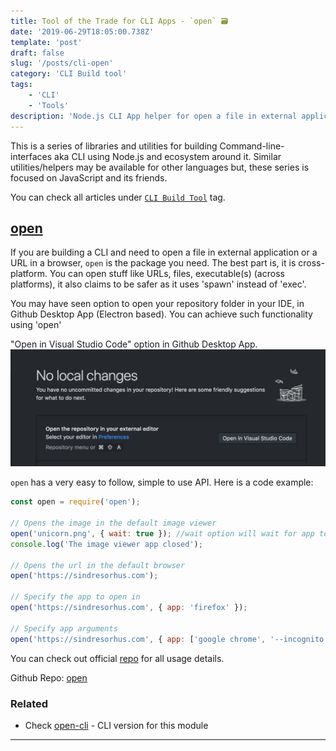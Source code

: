 ```yaml
---
title: Tool of the Trade for CLI Apps - `open` 🗃
date: '2019-06-29T18:05:00.738Z'
template: 'post'
draft: false
slug: '/posts/cli-open'
category: 'CLI Build tool'
tags:
    - 'CLI'
    - 'Tools'
description: 'Node.js CLI App helper for open a file in external application'
---
```


This is a series of libraries and utilities for building Command-line-interfaces aka CLI using Node.js and ecosystem around it. Similar utilities/helpers may be available for other languages but, these series is focused on JavaScript and its friends.

You can check all articles under [`CLI Build Tool`](/category/cli-build-tool/) tag.

## [open](https://github.com/sindresorhus/open)

If you are building a CLI and need to open a file in external application or a URL in a browser, `open` is the package you need. The best part is, it is cross-platform. You can open stuff like URLs, files, executable(s) (across platforms), it also claims to be safer as it uses 'spawn' instead of 'exec'.

You may have seen option to open your repository folder in your IDE, in Github Desktop App (Electron based). You can achieve such functionality using 'open'

"Open in Visual Studio Code" option in Github Desktop App.
![Screenshot](./open.png)

`open` has a very easy to follow, simple to use API. Here is a code example:

```javascript
const open = require('open');

// Opens the image in the default image viewer
open('unicorn.png', { wait: true }); //wait option will wait for app to close
console.log('The image viewer app closed');

// Opens the url in the default browser
open('https://sindresorhus.com');

// Specify the app to open in
open('https://sindresorhus.com', { app: 'firefox' });

// Specify app arguments
open('https://sindresorhus.com', { app: ['google chrome', '--incognito'] });
```

You can check out official [repo](https://github.com/sindresorhus/open) for all usage details.

Github Repo: [open](https://github.com/sindresorhus/open)

### Related

-   Check [open-cli](https://github.com/sindresorhus/open-cli) - CLI version for this module

---
